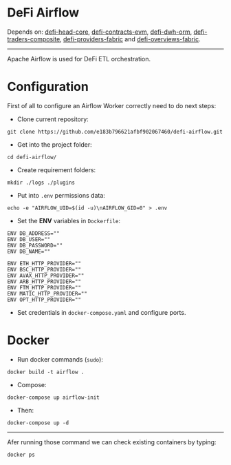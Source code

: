 # DeFi Airflow
Depends on: [defi-head-core](https://github.com/e183b796621afbf902067460/defi-head-core), [defi-contracts-evm](https://github.com/e183b796621afbf902067460/defi-contracts-evm), [defi-dwh-orm](https://github.com/e183b796621afbf902067460/defi-dwh-orm), [defi-traders-composite](https://github.com/e183b796621afbf902067460/defi-traders-composite), [defi-providers-fabric](https://github.com/e183b796621afbf902067460/defi-providers-fabric) and [defi-overviews-fabric](https://github.com/e183b796621afbf902067460/defi-overviews-fabric).

---

Apache Airflow is used for DeFi ETL orchestration.

# Configuration

First of all to configure an Airflow Worker correctly need to do next steps:

- Clone current repository:
```
git clone https://github.com/e183b796621afbf902067460/defi-airflow.git
```

- Get into the project folder:
```
cd defi-airflow/
```

- Create requirement folders:
```
mkdir ./logs ./plugins
```

- Put into `.env` permissions data:
```
echo -e "AIRFLOW_UID=$(id -u)\nAIRFLOW_GID=0" > .env
```

- Set the __ENV__ variables in `Dockerfile`:
```
ENV DB_ADDRESS=""
ENV DB_USER=""
ENV DB_PASSWORD=""
ENV DB_NAME=""
```
```
ENV ETH_HTTP_PROVIDER=""
ENV BSC_HTTP_PROVIDER=""
ENV AVAX_HTTP_PROVIDER=""
ENV ARB_HTTP_PROVIDER=""
ENV FTM_HTTP_PROVIDER=""
ENV MATIC_HTTP_PROVIDER=""
ENV OPT_HTTP_PROVIDER=""
```

- Set credentials in `docker-compose.yaml` and configure ports.

# Docker

- Run docker commands (`sudo`):
```
docker build -t airflow .
```

- Compose:
```
docker-compose up airflow-init
```

- Then:
```
docker-compose up -d
```
---
Afer running those command we can check existing containers by typing:
```
docker ps
```

